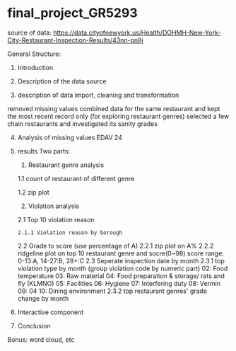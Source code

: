 # final_project_GR5293

source of data: https://data.cityofnewyork.us/Health/DOHMH-New-York-City-Restaurant-Inspection-Results/43nn-pn8j

General Structure:

1. Introduction

2. Description of the data source

3. description of data import, cleaning and transformation

  removed missing values
  combined data for the same restaurant and kept the most recent record only (for exploring restaurant genres)
  selected a few chain restaurants and investigated its sanity grades
  
4. Analysis of missing values
    EDAV 24
5. results
  Two parts:
    1. Restaurant genre analysis
      
      1.1 count of restaurant of different genre
      
      1.2 zip plot

    2. Violation analysis
      
      2.1 Top 10 violation reason
       
       2.1.1 Violation reason by borough
      2.2 Grade to score (use percentage of A) 
        2.2.1 zip plot on A%
        2.2.2 ridgeline plot on top 10 restaurant genre and socre(0~98)
              score range: 0-13:A, 14-27:B, 28+:C
      2.3 Seperate inspection date by month
        2.3.1 top violation type by month (group violation code by numeric part)
              02: Food temperature
              03: Raw material
              04: Food preparation & storage/ rats and fly (KLMNO)
              05: Facilities 
              06: Hygiene
              07: Interfering duty
              08: Vermin
              09: 04
              10: Dining environment
        2.3.2 top restaurant genres' grade change by month


6. Interactive component

7. Conclusion

Bonus: word cloud, etc
